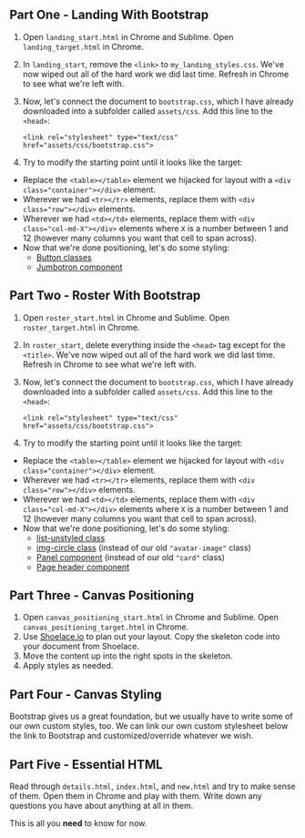 ## Part One - Landing With Bootstrap

 1. Open `landing_start.html` in Chrome and Sublime. Open `landing_target.html` in Chrome.
 1. In `landing_start`, remove the `<link>` to `my_landing_styles.css`. We've now wiped out all of the hard work we did last time. Refresh in Chrome to see what we're left with.
 1. Now, let's connect the document to `bootstrap.css`, which I have already downloaded into a subfolder called `assets/css`. Add this line to the `<head>`:

        <link rel="stylesheet" type="text/css" href="assets/css/bootstrap.css">
 
 1. Try to modify the starting point until it looks like the target:
  - Replace the `<table></table>` element we hijacked for layout with a `<div class="container"></div>` element.
  - Wherever we had `<tr></tr>` elements, replace them with `<div class="row"></div>` elements.
  - Wherever we had `<td></td>` elements, replace them with `<div class="col-md-X"></div>` elements where `X` is a number between 1 and 12 (however many columns you want that cell to span across).
  - Now that we're done positioning, let's do some styling:
    - [Button classes](http://getbootstrap.com/css/#buttons)
    - [Jumbotron component](http://getbootstrap.com/components/#jumbotron)

## Part Two - Roster With Bootstrap

 1. Open `roster_start.html` in Chrome and Sublime. Open `roster_target.html` in Chrome.
 1. In `roster_start`, delete everything inside the `<head>` tag except for the `<title>`. We've now wiped out all of the hard work we did last time. Refresh in Chrome to see what we're left with.
 1. Now, let's connect the document to `bootstrap.css`, which I have already downloaded into a subfolder called `assets/css`. Add this line to the `<head>`:

        <link rel="stylesheet" type="text/css" href="assets/css/bootstrap.css">
 
 1. Try to modify the starting point until it looks like the target:
  - Replace the `<table></table>` element we hijacked for layout with `<div class="container"></div>` element.
  - Wherever we had `<tr></tr>` elements, replace them with `<div class="row"></div>` elements.
  - Wherever we had `<td></td>` elements, replace them with `<div class="col-md-X"></div>` elements where `X` is a number between 1 and 12 (however many columns you want that cell to span across).
  - Now that we're done positioning, let's do some styling:
    - [list-unstyled class](http://getbootstrap.com/css/#unstyled)
    - [img-circle class](http://getbootstrap.com/css/#images-shapes) (instead of our old `"avatar-image"` class)
    - [Panel component](http://getbootstrap.com/components/#panels) (instead of our old `"card"` class)
    - [Page header component](http://getbootstrap.com/components/#page-header)

## Part Three - Canvas Positioning

 1. Open `canvas_positioning_start.html` in Chrome and Sublime. Open `canvas_positioning_target.html` in Chrome.
 1. Use [Shoelace.io](http://shoelace.io/) to plan out your layout. Copy the skeleton code into your document from Shoelace.
 1. Move the content up into the right spots in the skeleton.
 1. Apply styles as needed.

## Part Four - Canvas Styling

Bootstrap gives us a great foundation, but we usually have to write some of our own custom styles, too. We can link our own custom stylesheet below the link to Bootstrap and customized/override whatever we wish.


## Part Five - Essential HTML

Read through `details.html`, `index.html`, and `new.html` and try to make sense of them. Open them in Chrome and play with them. Write down any questions you have about anything at all in them.

This is all you **need** to know for now.
